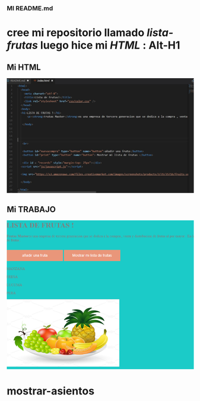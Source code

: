 ### MI README.md
cree mi repositorio llamado *lista-frutas*
luego hice mi *HTML* :
Alt-H1
===================================

## Mi HTML
![Alt-Text](IMG/imghtml.png)

## Mi TRABAJO
![Alt-text](IMG/img.png)

 




# mostrar-asientos
